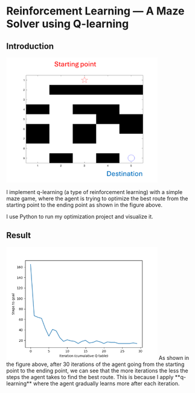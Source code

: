 # Reinforcement Learning — A Maze Solver using Q-learning


## Introduction
<img src="Maze.png" width="400"/>

I implement q-learning (a type of reinforcement learning) with a simple maze game, where the agent is trying to optimize the best route from the starting point to the ending point as shown in the figure above.

I use Python to run my optimization project and visualize it.

## Result
<img src="Result.png" width="400"/>
As shown in the figure above, after 30 iterations of the agent going from the starting point to the ending point, we can see that the more iterations the less the steps the agent takes to find the best route.  
This is because I apply **q-learning** where the agent gradually learns more after each iteration.
